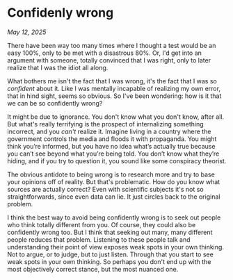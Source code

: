 # Confidenly wrong
*May 12, 2025*

There have been way too many times where I thought a test would be an easy 100%, only to be met with a disastrous 80%. Or, I'd get into an argument with someone, totally convinced that I was right, only to later realize that I was the idiot all along.

What bothers me isn't the fact that I was wrong, it's the fact that I was so *confident* about it. Like I was mentally incapable of realizing my own error, that in hind sight, seems so obvious. So I've been wondering: how is it that we can be so confidently wrong?

It might be due to ignorance. You don't know what you don't know, after all. But what's really terrifying is the prospect of internalizing something incorrect, and you *can't* realize it. Imagine living in a country where the government controls the media and floods it with propaganda. You might think you’re informed, but you have no idea what’s actually true because you can’t see beyond what you’re being told. You don’t know what they’re hiding, and if you try to question it, you sound like some conspiracy theorist.

The obvious antidote to being wrong is to research more and try to base your opinions off of reality. But that's problematic. How do you know what sources are actually correct? Even with scientific subjects it's not so straightforwards, since even data can lie. It just circles back to the original problem.

I think the best way to avoid being confidently wrong is to seek out people who think totally different from you. Of course, they could also be confidently wrong too. But I think that seeking out many, many different people reduces that problem. Listening to these people talk and understanding their point of view exposes weak spots in your own thinking. Not to argue, or to judge, but to just listen. Through that you start to see weak spots in your own thinking. So perhaps you don't end up with the most objectively correct stance, but the most nuanced one.
